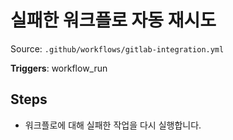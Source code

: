 # 실패한 워크플로 자동 재시도

Source: `.github/workflows/gitlab-integration.yml`

**Triggers**: workflow_run

## Steps
- 워크플로에 대해 실패한 작업을 다시 실행합니다.

